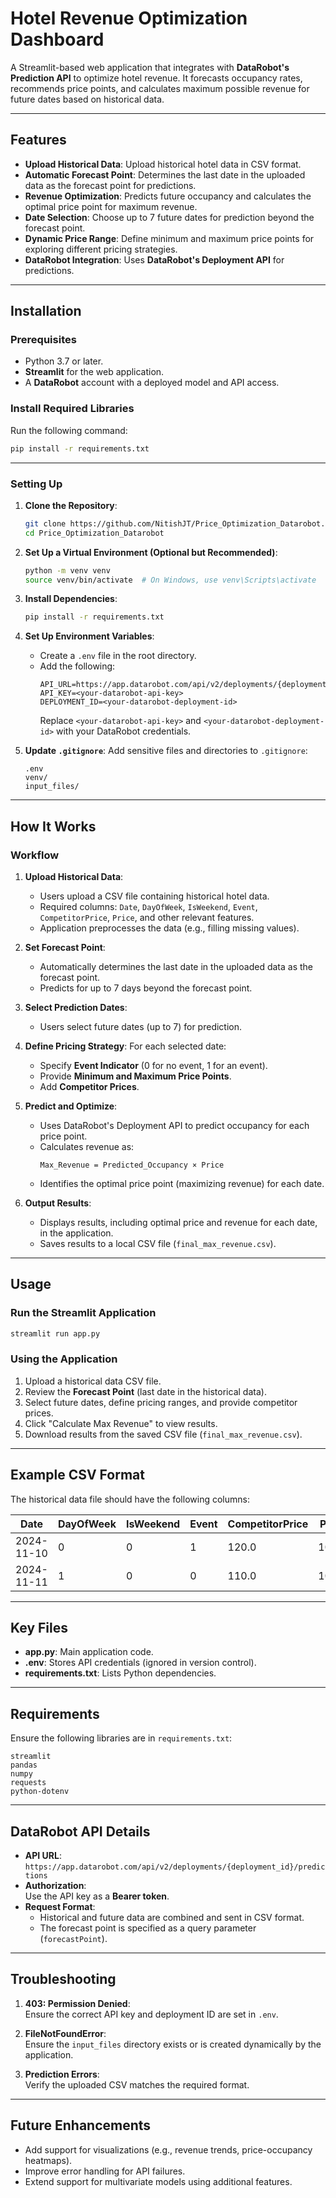 
# Hotel Revenue Optimization Dashboard

A Streamlit-based web application that integrates with **DataRobot's Prediction API** to optimize hotel revenue. It forecasts occupancy rates, recommends price points, and calculates maximum possible revenue for future dates based on historical data.

---

## Features

- **Upload Historical Data**: Upload historical hotel data in CSV format.
- **Automatic Forecast Point**: Determines the last date in the uploaded data as the forecast point for predictions.
- **Revenue Optimization**: Predicts future occupancy and calculates the optimal price point for maximum revenue.
- **Date Selection**: Choose up to 7 future dates for prediction beyond the forecast point.
- **Dynamic Price Range**: Define minimum and maximum price points for exploring different pricing strategies.
- **DataRobot Integration**: Uses **DataRobot's Deployment API** for predictions.

---

## Installation

### Prerequisites
- Python 3.7 or later.
- **Streamlit** for the web application.
- A **DataRobot** account with a deployed model and API access.

### Install Required Libraries
Run the following command:

```bash
pip install -r requirements.txt
```

---

### Setting Up

1. **Clone the Repository**:
   ```bash
   git clone https://github.com/NitishJT/Price_Optimization_Datarobot.git
   cd Price_Optimization_Datarobot
   ```

2. **Set Up a Virtual Environment (Optional but Recommended)**:
   ```bash
   python -m venv venv
   source venv/bin/activate  # On Windows, use venv\Scripts\activate
   ```

3. **Install Dependencies**:
   ```bash
   pip install -r requirements.txt
   ```

4. **Set Up Environment Variables**:
   - Create a `.env` file in the root directory.
   - Add the following:
     ```plaintext
     API_URL=https://app.datarobot.com/api/v2/deployments/{deployment_id}/predictions
     API_KEY=<your-datarobot-api-key>
     DEPLOYMENT_ID=<your-datarobot-deployment-id>
     ```
     Replace `<your-datarobot-api-key>` and `<your-datarobot-deployment-id>` with your DataRobot credentials.

5. **Update `.gitignore`**:
   Add sensitive files and directories to `.gitignore`:
   ```plaintext
   .env
   venv/
   input_files/
   ```

---

## How It Works

### Workflow

1. **Upload Historical Data**:
   - Users upload a CSV file containing historical hotel data.
   - Required columns: `Date`, `DayOfWeek`, `IsWeekend`, `Event`, `CompetitorPrice`, `Price`, and other relevant features.
   - Application preprocesses the data (e.g., filling missing values).

2. **Set Forecast Point**:
   - Automatically determines the last date in the uploaded data as the forecast point.
   - Predicts for up to 7 days beyond the forecast point.

3. **Select Prediction Dates**:
   - Users select future dates (up to 7) for prediction.

4. **Define Pricing Strategy**:
   For each selected date:
   - Specify **Event Indicator** (0 for no event, 1 for an event).
   - Provide **Minimum and Maximum Price Points**.
   - Add **Competitor Prices**.

5. **Predict and Optimize**:
   - Uses DataRobot's Deployment API to predict occupancy for each price point.
   - Calculates revenue as:
     ```plaintext
     Max_Revenue = Predicted_Occupancy × Price
     ```
   - Identifies the optimal price point (maximizing revenue) for each date.

6. **Output Results**:
   - Displays results, including optimal price and revenue for each date, in the application.
   - Saves results to a local CSV file (`final_max_revenue.csv`).

---

## Usage

### Run the Streamlit Application
```bash
streamlit run app.py
```

### Using the Application
1. Upload a historical data CSV file.
2. Review the **Forecast Point** (last date in the historical data).
3. Select future dates, define pricing ranges, and provide competitor prices.
4. Click "Calculate Max Revenue" to view results.
5. Download results from the saved CSV file (`final_max_revenue.csv`).

---

## Example CSV Format

The historical data file should have the following columns:

| Date       | DayOfWeek | IsWeekend | Event | CompetitorPrice | Price  |
|------------|-----------|-----------|-------|-----------------|--------|
| 2024-11-10 | 0         | 0         | 1     | 120.0           | 100.0  |
| 2024-11-11 | 1         | 0         | 0     | 110.0           | 105.0  |

---

## Key Files

- **app.py**: Main application code.
- **.env**: Stores API credentials (ignored in version control).
- **requirements.txt**: Lists Python dependencies.

---

## Requirements

Ensure the following libraries are in `requirements.txt`:

```plaintext
streamlit
pandas
numpy
requests
python-dotenv
```

---

## DataRobot API Details

- **API URL**:  
  `https://app.datarobot.com/api/v2/deployments/{deployment_id}/predictions`
- **Authorization**:  
  Use the API key as a **Bearer token**.
- **Request Format**:  
  - Historical and future data are combined and sent in CSV format.
  - The forecast point is specified as a query parameter (`forecastPoint`).

---

## Troubleshooting

1. **403: Permission Denied**:  
   Ensure the correct API key and deployment ID are set in `.env`.

2. **FileNotFoundError**:  
   Ensure the `input_files` directory exists or is created dynamically by the application.

3. **Prediction Errors**:  
   Verify the uploaded CSV matches the required format.

---

## Future Enhancements

- Add support for visualizations (e.g., revenue trends, price-occupancy heatmaps).
- Improve error handling for API failures.
- Extend support for multivariate models using additional features.

